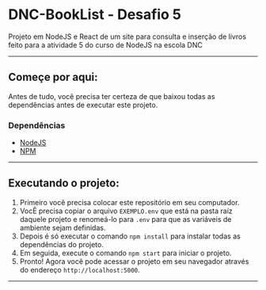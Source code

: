 # DNC-BookList - Desafio 5

Projeto em NodeJS e React de um site para consulta e inserção de livros feito para a atividade 5 do curso de NodeJS na escola DNC

---

## Começe por aqui:

Antes de tudo, você precisa ter certeza de que baixou todas as dependências antes de executar este projeto.

### Dependências

- [NodeJS](https://nodejs.org/en/)
- [NPM](https://www.npmjs.com/)

---

## Executando o projeto:

1. Primeiro você precisa colocar este repositório em seu computador.
2. VocÊ precisa copiar o arquivo `EXEMPLO.env` que está na pasta raíz daquele projeto e renomeá-lo para `.env` para que as variáveis de ambiente sejam definidas.
3. Depois é só executar o comando `npm install` para instalar todas as dependências do projeto.
4. Em seguida, execute o comando `npm start` para iniciar o projeto.
5. Pronto! Agora você pode acessar o projeto em seu navegador através do endereço `http://localhost:5000`.

---
